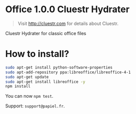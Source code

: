 # Office 1.0.0 Cluestr Hydrater
> Visit http://cluestr.com for details about Cluestr.

Cluestr Hydrater for classic office files

# How to install?
```sh
sudo apt-get install python-software-properties
sudo apt-add-repository ppa:libreoffice/libreoffice-4-1
sudo apt-get update
sudo apt-get install libreoffice -y
npm install
```

You can now `npm test`.

Support: `support@papiel.fr`.
